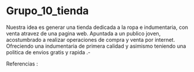 # Grupo_10_tienda
Nuestra idea es generar una tienda dedicada a la ropa e indumentaria, con venta atravez de una pagina web. Apuntada a un publico joven, acostumbrado a realizar operaciones de compra y venta por internet. Ofreciendo una indumentaria de primera calidad y asimismo teniendo una politica de envios gratis y rapida .-

Referencias : 
